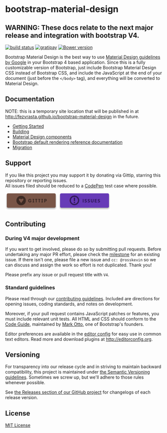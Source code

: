 # bootstrap-material-design

## **WARNING:** These docs relate to the next major release and integration with bootstrap V4.

[![build status](https://travis-ci.org/FezVrasta/bootstrap-material-design.svg?branch=master)](https://travis-ci.org/FezVrasta/bootstrap-material-design)
[![gratipay](https://img.shields.io/gratipay/FezVrasta.svg)](https://gratipay.com/FezVrasta)
[![Bower version](https://badge.fury.io/bo/bootstrap-material-design.svg)](https://github.com/FezVrasta/bootstrap-material-design)


Bootstrap Material Design is the best way to use [Material Design guidelines by Google](http://www.google.com/design/spec/material-design/introduction.html) 
in your Bootstrap 4 based application.  Since this is a fully customizable version of Bootstrap,
just include Bootstrap Material Design CSS instead of Bootstrap CSS, and include the JavaScript at 
the end of your document (just before the `</body>` tag), and everything will be converted to Material Design.

## Documentation 

NOTE: this is a temporary site location that will be published in at http://fezvrasta.github.io/bootstrap-material-design in the future. 

- [Getting Started](http://rosskevin.github.io/bootstrap-material-design/getting-started/introduction/)
- [Building](http://rosskevin.github.io/bootstrap-material-design/getting-started/building/)
- [Material Design components](http://rosskevin.github.io/bootstrap-material-design/material-design/list-group/)
- [Bootstrap default rendering reference documentation](http://rosskevin.github.io/bootstrap-material-design/components/buttons/)
- [Migration](http://rosskevin.github.io/bootstrap-material-design/migration/)

## Support

If you like this project you may support it by donating via Gittip, starring this repository or reporting issues.  
All issues filed should be reduced to a [CodePen](http://codepen.io/rosskevin/pen/eJMMVB) test case where possible.

[![gittip](docs/assets/img/gittip-button.jpg)](https://www.gratipay.com/FezVrasta/)
[![issues](docs/assets/img/issues-button.jpg)](https://github.com/FezVrasta/bootstrap-material-design/issues)


## Contributing

### During V4 major development
If you want to get involved, please do so by submitting pull requests.  Before undertaking any major PR effort, please check the [milestone](https://github.com/FezVrasta/bootstrap-material-design/milestones/V4) for an existing issue.  If there isn't one, please file a new issue and `cc: @rosskevin` so we can discuss and assign the work so effort is not duplicated.  Thank you!

Please prefix any issue or pull request title with `V4`.

### Standard guidelines 
Please read through our [contributing guidelines](CONTRIBUTING.md). Included are directions for opening issues, coding standards, and notes on development.

Moreover, if your pull request contains JavaScript patches or features, you must include relevant unit tests. All HTML and CSS should conform to the [Code Guide](http://codeguide.co/), maintained by [Mark Otto](https://github.com/mdo), one of Bootstrap's founders.

Editor preferences are available in the [editor config](https://github.com/FezVrasta/bootstrap-material-design/blob/master/.editorconfig) for easy use in common text editors. Read more and download plugins at <http://editorconfig.org>.

## Versioning

For transparency into our release cycle and in striving to maintain backward compatibility, this project is maintained under 
[the Semantic Versioning guidelines](http://semver.org/). Sometimes we screw up, but we'll adhere to those rules whenever possible.

See [the Releases section of our GitHub project](https://github.com/fezvrasta/bootstrap-material-design/releases) for changelogs 
of each release version. 


## License
[MIT License](LICENSE.md) 
